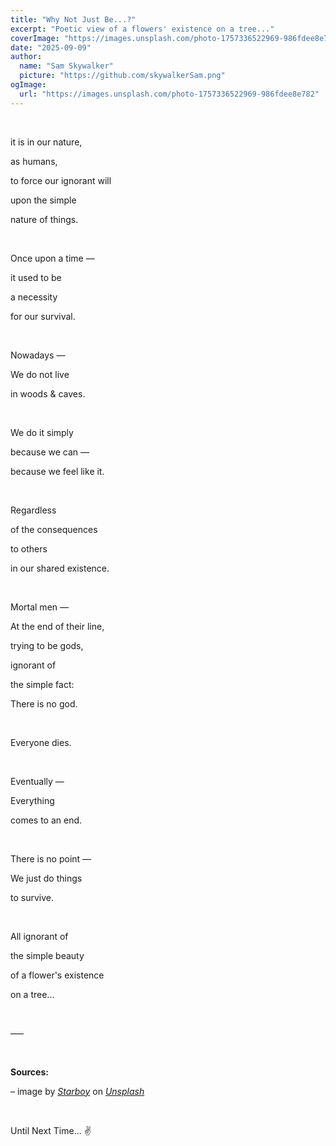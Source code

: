 ```yaml
---
title: "Why Not Just Be...?"
excerpt: "Poetic view of a flowers' existence on a tree..."
coverImage: "https://images.unsplash.com/photo-1757336522969-986fdee8e782"
date: "2025-09-09"
author:
  name: "Sam Skywalker"
  picture: "https://github.com/skywalkerSam.png"
ogImage:
  url: "https://images.unsplash.com/photo-1757336522969-986fdee8e782"
---
```


&nbsp;

it is in our nature,

as humans,

to force our ignorant will

upon the simple

nature of things.

&nbsp;

Once upon a time —

it used to be

a necessity

for our survival.

&nbsp;

Nowadays —

We do not live

in woods & caves.

&nbsp;

We do it simply

because we can —

because we feel like it.

&nbsp;

Regardless

of the consequences

to others

in our shared existence.

&nbsp;

Mortal men —

At the end of their line,

trying to be gods,

ignorant of

the simple fact:

There is no god.

&nbsp;

Everyone dies.

&nbsp;

Eventually —

Everything

comes to an end.

&nbsp;

There is no point —

We just do things

to survive.

&nbsp;

All ignorant of

the simple beauty

of a flower's existence

on a tree...

&nbsp;

–––

&nbsp;

**Sources:**

– image by [_Starboy_](https://unsplash.com/@skywalkersam?utm_content=creditCopyText&utm_medium=referral&utm_source=unsplash) on [_Unsplash_](https://unsplash.com/photos/QtG5WOSxaTI?utm_content=creditCopyText&utm_medium=referral&utm_source=unsplash)

<!-- – Cover image [(_Unsplash_)](https://unsplash.com/photos/QtG5WOSxaTI) -->

&nbsp;

Until Next Time... ✌️

&nbsp;

